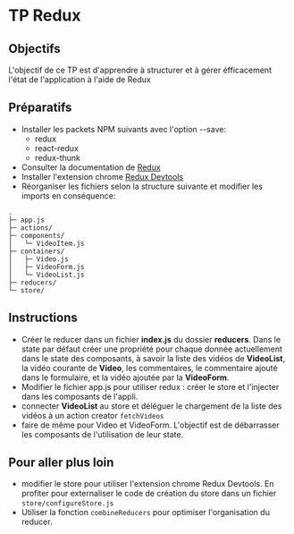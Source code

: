 # TP Redux

## Objectifs

L'objectif de ce TP est d'apprendre à structurer et à gérer éfficacement l'état de l'application à l'aide de Redux

## Préparatifs

- Installer les packets NPM suivants avec l'option --save:
    + redux
    + react-redux
    + redux-thunk
- Consulter la documentation de [Redux](http://redux.js.org/#documentation) 
- Installer l'extension chrome [Redux Devtools](https://chrome.google.com/webstore/detail/redux-devtools/lmhkpmbekcpmknklioeibfkpmmfibljd)
- Réorganiser les fichiers selon la structure suivante et modifier les imports en conséquence:
```
.
├─ app.js
├─ actions/
├─ components/
│   └─ VideoItem.js
├─ containers/
│   ├─ Video.js
│   ├─ VideoForm.js
│   └─ VideoList.js
├─ reducers/
└─ store/
```

## Instructions

- Créer le reducer dans un fichier **index.js** du dossier **reducers**. Dans le state par défaut créer une propriété pour chaque donnée actuellement dans le state des composants, à savoir la liste des vidéos de **VideoList**, la vidéo courante de **Video**, les commentaires, le commentaire ajouté dans le formulaire, et la vidéo ajoutée par la **VideoForm**.
- Modifier le fichier app.js pour utiliser redux : créer le store et l'injecter dans les composants de l'appli.
- connecter **VideoList** au store et déléguer le chargement de la liste des vidéos à un action creator `fetchVideos`
- faire de même pour Video et VideoForm. L'objectif est de débarrasser les composants de l'utilisation de leur state.

## Pour aller plus loin
- modifier le store pour utiliser l'extension chrome Redux Devtools. En profiter pour externaliser le code de création du store dans un fichier `store/configureStore.js`
- Utiliser la fonction `combineReducers` pour optimiser l'organisation du reducer.
